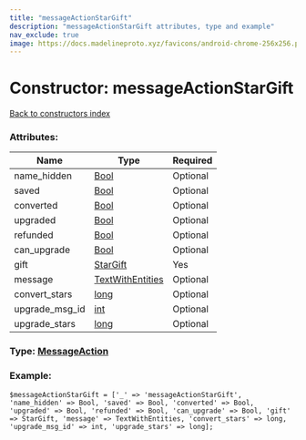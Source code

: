 ```yaml
---
title: "messageActionStarGift"
description: "messageActionStarGift attributes, type and example"
nav_exclude: true
image: https://docs.madelineproto.xyz/favicons/android-chrome-256x256.png
---
```

# Constructor: messageActionStarGift  
[Back to constructors index](/API_docs/constructors/index.html)



### Attributes:

| Name     |    Type       | Required |
|----------|---------------|----------|
|name\_hidden|[Bool](/API_docs/types/Bool.html) | Optional|
|saved|[Bool](/API_docs/types/Bool.html) | Optional|
|converted|[Bool](/API_docs/types/Bool.html) | Optional|
|upgraded|[Bool](/API_docs/types/Bool.html) | Optional|
|refunded|[Bool](/API_docs/types/Bool.html) | Optional|
|can\_upgrade|[Bool](/API_docs/types/Bool.html) | Optional|
|gift|[StarGift](/API_docs/types/StarGift.html) | Yes|
|message|[TextWithEntities](/API_docs/types/TextWithEntities.html) | Optional|
|convert\_stars|[long](/API_docs/types/long.html) | Optional|
|upgrade\_msg\_id|[int](/API_docs/types/int.html) | Optional|
|upgrade\_stars|[long](/API_docs/types/long.html) | Optional|



### Type: [MessageAction](/API_docs/types/MessageAction.html)


### Example:

```
$messageActionStarGift = ['_' => 'messageActionStarGift', 'name_hidden' => Bool, 'saved' => Bool, 'converted' => Bool, 'upgraded' => Bool, 'refunded' => Bool, 'can_upgrade' => Bool, 'gift' => StarGift, 'message' => TextWithEntities, 'convert_stars' => long, 'upgrade_msg_id' => int, 'upgrade_stars' => long];
```  
